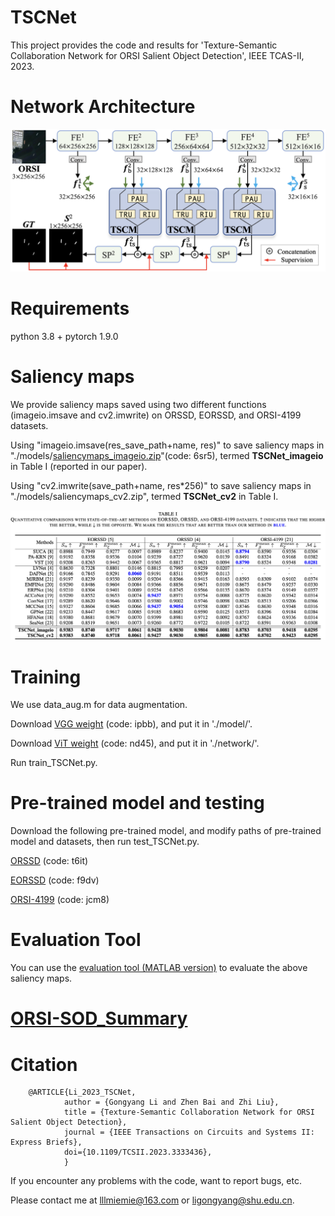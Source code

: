 # TSCNet
This project provides the code and results for 'Texture-Semantic Collaboration Network for ORSI Salient Object Detection', IEEE TCAS-II, 2023.

 
# Network Architecture
   <div align=center>
   <img src="https://github.com/MathLee/TSCNet/blob/main/images/TSCNet.png">
   </div>
   
   
# Requirements
   python 3.8 + pytorch 1.9.0
   

# Saliency maps
   We provide saliency maps saved using two different functions (imageio.imsave and cv2.imwrite) on ORSSD, EORSSD, and ORSI-4199 datasets.
   
   Using "imageio.imsave(res_save_path+name, res)" to save saliency maps in "./models/[saliencymaps_imageio.zip](https://pan.baidu.com/s/1ytlnUknWbJFpC1hFQDniAg)"(code: 6sr5), termed **TSCNet_imageio** in Table I (reported in our paper).
   
   Using "cv2.imwrite(save_path+name, res*256)" to save saliency maps in "./models/saliencymaps_cv2.zip", termed **TSCNet_cv2** in Table I.

      
   ![Image](https://github.com/MathLee/TSCNet/blob/main/images/table.png)
   
# Training

We use data_aug.m for data augmentation.

Download [VGG weight](https://pan.baidu.com/s/10IrazQ8KuxTOx9YJJHi8mg) (code: ipbb), and put it in './model/'.

Download [ViT weight](https://pan.baidu.com/s/1RARIt0EHSOLbng7vEulLLA) (code: nd45), and put it in './network/'.

Run train_TSCNet.py.


# Pre-trained model and testing
Download the following pre-trained model, and modify paths of pre-trained model and datasets, then run test_TSCNet.py.

[ORSSD](https://pan.baidu.com/s/1-KD5Ti2W2wgGIAZPFnWp3g) (code: t6it)

[EORSSD](https://pan.baidu.com/s/1JK8LmCWiFD9E-UxNNJM7ew) (code: f9dv)

[ORSI-4199](https://pan.baidu.com/s/1qpmqL6aZRTP6RTPPhMgV0w) (code: jcm8)

   
# Evaluation Tool
   You can use the [evaluation tool (MATLAB version)](https://github.com/MathLee/MatlabEvaluationTools) to evaluate the above saliency maps.


# [ORSI-SOD_Summary](https://github.com/MathLee/ORSI-SOD_Summary)
   
# Citation
        @ARTICLE{Li_2023_TSCNet,
                author = {Gongyang Li and Zhen Bai and Zhi Liu},
                title = {Texture-Semantic Collaboration Network for ORSI Salient Object Detection},
                journal = {IEEE Transactions on Circuits and Systems II: Express Briefs},
                doi={10.1109/TCSII.2023.3333436},
                }
                
                
If you encounter any problems with the code, want to report bugs, etc.

Please contact me at lllmiemie@163.com or ligongyang@shu.edu.cn.

